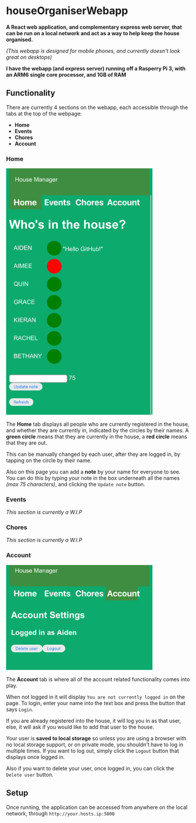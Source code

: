 # houseOrganiserWebapp
**A React web application, and complementary express web server, that can be run on a local network and act as a way to help keep the house organised.**

*(This webapp is designed for mobile phones, and currently doesn't look great on desktops)*

**I have the webapp (and express server) running off a Rasperry Pi 3, with an ARM6 single core processor, and 1GB of RAM**

## Functionality
There are currently 4 sections on the webapp, each accessible through the tabs at the top of the webpage:
- **Home**
- **Events**
- **Chores**
- **Account**
### Home

<img src="home.jpeg" alt="image" width="400" height="auto">

The **Home** tab displays all people who are currently registered in the house, and whether they are currently in, indicated by the circles by their names. A **green circle** means that they are currently in the house, a **red circle** means that they are out.

This can be manually changed by each user, after they are logged in, by tapping on the circle by their name.

Also on this page you can add a **note** by your name for everyone to see. You can do this by typing your note in the box underneath all the names *(max 75 characters)*, and clicking the ```Update note``` button.

### Events
*This section is currently a W.I.P*
### Chores
*This section is currently a W.I.P*
### Account

<img src="account.jpeg" alt="image" width="400" height="auto">

The **Account** tab is where all of the account related functionality comes into play.

When not logged in it will display ```You are not currently logged in``` on the page. To login, enter your name into the text box and press the button that says ```Login```.

If you are already registered into the house, it will log you in as that user, else, it will ask if you would like to add that user to the house.

Your user is **saved to local storage** so unless you are using a browser with no local storage support, or on private mode, you shouldn't have to log in multiple times.
If you want to log out, simply click the ```Logout``` button that displays once logged in.

Also if you want to delete your user, once logged in, you can click the ```Delete user``` button.

## Setup
Once running, the application can be accessed from anywhere on the local network, through ```http://your.hosts.ip:5000```
